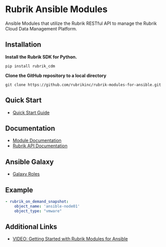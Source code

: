 #  Rubrik Ansible Modules
 
Ansible Modules that utilize the Rubrik RESTful API to manage the Rubrik Cloud Data Management Platform.

## Installation

**Install the Rubrik SDK for Python.**

`pip install rubrik_cdm`

**Clone the GitHub repository to a local directory**

`git clone https://github.com/rubrikinc/rubrik-modules-for-ansible.git`

## Quick Start

* [Quick Start Guide](https://github.com/rubrikinc/rubrik-modules-for-ansible/blob/master/docs/quick-start.md)

## Documentation

* [Module Documentation](https://rubrik.gitbook.io/rubrik-modules-for-ansible/)
* [Rubrik API Documentation](https://github.com/rubrikinc/api-documentation)

## Ansible Galaxy

* [Galaxy Roles](https://galaxy.ansible.com/rubrik-devops)

## Example

```yaml
- rubrik_on_demand_snapshot:
    object_name: 'ansible-node01'
    object_type: "vmware"
```

## Additional Links
* [VIDEO: Getting Started with Rubrik Modules for Ansible](https://www.youtube.com/watch?v=B5MGkiJyIeI&feature=youtu.be)
